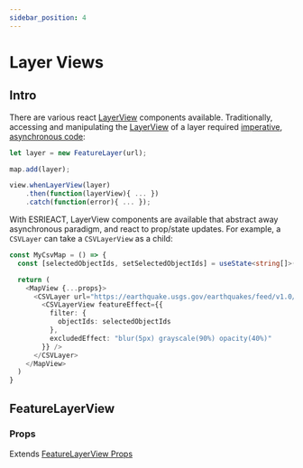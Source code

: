 ```yaml
---
sidebar_position: 4
---
```


# Layer Views

## Intro

There are various react [LayerView](https://developers.arcgis.com/javascript/latest/api-reference/esri-views-layers-LayerView.html) components available.  Traditionally, accessing and manipulating the [LayerView](https://developers.arcgis.com/javascript/latest/api-reference/esri-views-layers-LayerView.html) of a layer required [imperative, asynchronous code](https://developers.arcgis.com/javascript/latest/api-reference/esri-views-View.html#whenLayerView):

```js
let layer = new FeatureLayer(url);

map.add(layer);

view.whenLayerView(layer)
    .then(function(layerView){ ... })
    .catch(function(error){ ... });
```

With ESRIEACT, LayerView components are available that abstract away asynchronous paradigm, and react to prop/state updates.  For example, a `CSVLayer` can take a `CSVLayerView` as a child:

```ts
const MyCsvMap = () => {
  const [selectedObjectIds, setSelectedObjectIds] = useState<string[]>([])

  return (
    <MapView {...props}>
      <CSVLayer url="https://earthquake.usgs.gov/earthquakes/feed/v1.0/summary/2.5_week.csv">
        <CSVLayerView featureEffect={{
          filter: {
            objectIds: selectedObjectIds
          },
          excludedEffect: "blur(5px) grayscale(90%) opacity(40%)"
        }} />
      </CSVLayer>
    </MapView>
  )
}
```



## FeatureLayerView

### Props

Extends [FeatureLayerView Props](https://developers.arcgis.com/javascript/latest/api-reference/esri-views-layers-FeatureLayerView.html#properties-summary)